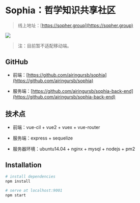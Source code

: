 # Sophia：哲学知识共享社区

> 线上地址：[https://sopher.group](https://sopher.group)

![](http://airing.ursb.me/image/cover/sophia-shot.png)

> 注：目前暂不适配移动端。

## GitHub

* 前端：[https://github.com/airingursb/sophia](https://github.com/airingursb/sophia)

* 服务端：[https://github.com/airingursb/sophia-back-end](https://github.com/airingursb/sophia-back-end)

## 技术点

* 前端：vue-cil + vue2 + vuex + vue-router

* 服务端：express + sequelize

* 服务器环境：ubuntu14.04 + nginx + mysql + nodejs + pm2

## Installation

``` bash
# install dependencies
npm install

# serve at localhost:9001
npm start
```
